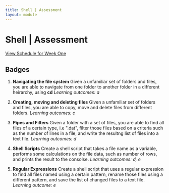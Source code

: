 ```yaml
---
title: Shell | Assessment
layout: module
---
```




# Shell | Assessment
[View Schedule for Week One](index.html)






## Badges

1. **Navigating the file system**
Given a unfamiliar set of folders and files, you are able to navigate from one folder to another folder in a different heirarchy, using **cd**
_Learning outcomes: a_


3. **Creating, moving and deleting files**
Given a unfamiliar set of folders and files, you are able to copy, move and delete files from different folders.
_Learning outcomes: c_


4. **Pipes and Filters**
Given a folder with a set of files, you are able to find all files of a certain type, i.e ".dat", filter those files based on a criteria such as the number of lines in a file, and write the resultng list of files into a text file.
_Learning outcomes: d_


5. **Shell Scripts**
Create a shell script that takes a file name as a variable,
performs some calculations on the file data, such as number of rows, and prints the result to the consolse.
_Learning outcomes: d, e_


6. **Regular Expressions**
Create a shell script that uses a regular expression to find all files named using a certain pattern, rename those files using a different pattern, and save the list of changed files to a text file.
_Learning outcome: e_

